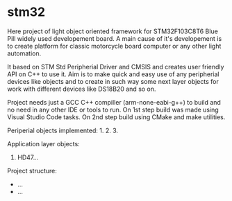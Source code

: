# stm32 
Here project of light object oriented framework for STM32F103C8T6 Blue Pill widely used developement board.
A main cause of it's developement is to create platform for classic motorcycle board computer or any other light automation.

It based on STM Std Peripherial Driver and CMSIS and creates user friendly API on C++ to use it.
Aim is to make quick and easy use of any peripherial devices like objects and to create in such way some next layer objects for work with different devices like DS18B20 and so on.

Project needs just a GCC C++ compiller (arm-none-eabi-g++) to build and no need in any other IDE or tools to run.
On 1st step build was made using Visual Studio Code tasks.
On 2nd step build using CMake and make utilities.

Periperial objects implemented:
1.
2.
3.

Application layer objects:
1. HD47...

Project structure:
- ...
- ...





